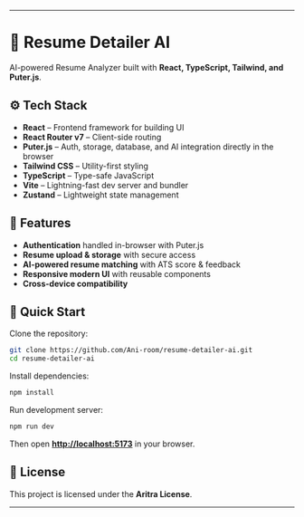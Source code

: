 


---

# 📄 Resume Detailer AI

AI-powered Resume Analyzer built with **React, TypeScript, Tailwind, and Puter.js**.

## ⚙️ Tech Stack

* **React** – Frontend framework for building UI
* **React Router v7** – Client-side routing
* **Puter.js** – Auth, storage, database, and AI integration directly in the browser
* **Tailwind CSS** – Utility-first styling
* **TypeScript** – Type-safe JavaScript
* **Vite** – Lightning-fast dev server and bundler
* **Zustand** – Lightweight state management

## 🔋 Features

* **Authentication** handled in-browser with Puter.js
* **Resume upload & storage** with secure access
* **AI-powered resume matching** with ATS score & feedback
* **Responsive modern UI** with reusable components
* **Cross-device compatibility**

## 🤸 Quick Start

Clone the repository:

```bash
git clone https://github.com/Ani-room/resume-detailer-ai.git
cd resume-detailer-ai
```

Install dependencies:

```bash
npm install
```

Run development server:

```bash
npm run dev
```

Then open **[http://localhost:5173](http://localhost:5173)** in your browser.

## 📜 License

This project is licensed under the **Aritra License**.

---


